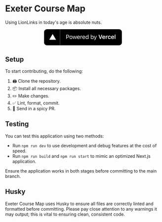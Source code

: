 # Exeter Course Map

Using LionLinks in today's age is absolute nuts.

<a href="https://vercel.com/?utm_source=exeter-computing-club&utm_campaign=oss">
    <p align="center">
        <img src="./public/powered-by-vercel.svg" width="50%">
    </p>
</a>

## Setup

To start contributing, do the following:

1. 🖨️ Clone the repository.
2. 📦 Install all necessary packages.
3. ✏️ Make changes.
4. ✅ Lint, format, commit.
5. 📨 Send in a spicy PR.

## Testing

You can test this application using two methods:

- Run `npm run dev` to use development and debug features at the cost of speed.
- Run `npm run build` and `npm run start` to mimic an optimized Next.js application.

Ensure the application works in both stages before committing to the main branch.

## Husky

Exeter Course Map uses Husky to ensure all files are correctly linted and formatted before committing.
Please pay close attention to any warnings it may output; this is vital to ensuring clean,
consistent code.
